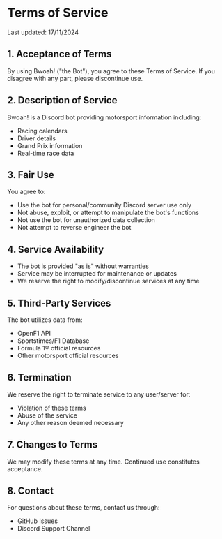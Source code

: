 # Terms of Service

Last updated: 17/11/2024

## 1. Acceptance of Terms
By using Bwoah! ("the Bot"), you agree to these Terms of Service. If you disagree with any part, please discontinue use.

## 2. Description of Service
Bwoah! is a Discord bot providing motorsport information including:
- Racing calendars
- Driver details
- Grand Prix information
- Real-time race data

## 3. Fair Use
You agree to:
- Use the bot for personal/community Discord server use only
- Not abuse, exploit, or attempt to manipulate the bot's functions
- Not use the bot for unauthorized data collection
- Not attempt to reverse engineer the bot

## 4. Service Availability
- The bot is provided "as is" without warranties
- Service may be interrupted for maintenance or updates
- We reserve the right to modify/discontinue services at any time

## 5. Third-Party Services
The bot utilizes data from:
- OpenF1 API
- Sportstimes/F1 Database
- Formula 1® official resources
- Other motorsport official resources

## 6. Termination
We reserve the right to terminate service to any user/server for:
- Violation of these terms
- Abuse of the service
- Any other reason deemed necessary

## 7. Changes to Terms
We may modify these terms at any time. Continued use constitutes acceptance.

## 8. Contact
For questions about these terms, contact us through:
- GitHub Issues
- Discord Support Channel